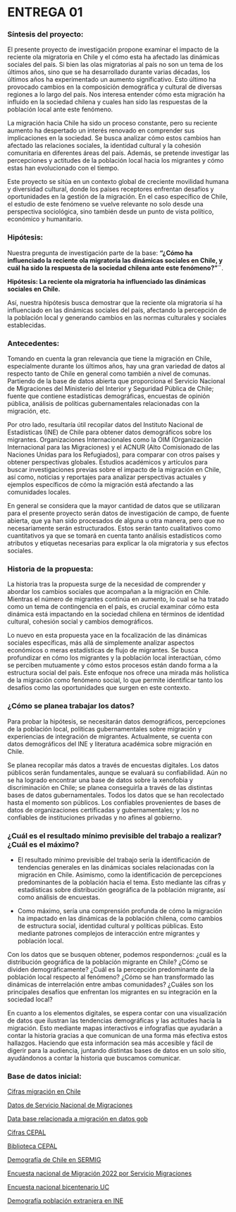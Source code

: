 # ENTREGA 01 


### Síntesis del proyecto: 


El presente proyecto de investigación propone examinar el impacto de la reciente ola migratoria en Chile y el cómo esta ha afectado las dinámicas sociales del país. Si bien las olas migratorias al país no son un tema de los últimos años, sino que se ha desarrollado durante varias décadas, los últimos años ha experimentado un aumento significativo. Esto último ha provocado cambios en la composición demográfica y cultural de diversas regiones a lo largo del país. Nos interesa entender cómo esta migración ha influido en la sociedad chilena y cuales han sido las respuestas de la población local ante este fenómeno. 

La migración hacia Chile ha sido un proceso constante, pero su reciente aumento ha despertado un interés renovado en comprender sus implicaciones en la sociedad. Se busca analizar cómo estos cambios han afectado las relaciones sociales, la identidad cultural y la cohesión comunitaria en diferentes áreas del país. Además, se pretende investigar las percepciones y actitudes de la población local hacia los migrantes y cómo estas han evolucionado con el tiempo.

Este proyecto se sitúa en un contexto global de creciente movilidad humana y diversidad cultural, donde los países receptores enfrentan desafíos y oportunidades en la gestión de la migración. En el caso específico de Chile, el estudio de este fenómeno se vuelve relevante no solo desde una perspectiva sociológica, sino también desde un punto de vista político, económico y humanitario.


### Hipótesis:

Nuestra pregunta de investigación parte de la base: **“¿Cómo ha influenciado la reciente ola migratoria las dinámicas sociales en Chile, y cuál ha sido la respuesta de la sociedad chilena ante este fenómeno?”¨**.

**Hipótesis: La reciente ola migratoria ha influenciado las dinámicas sociales en Chile.**

Así, nuestra hipótesis busca demostrar que la reciente ola migratoria sí ha influenciado en las dinámicas sociales del país, afectando la percepción de la población local y generando cambios en las normas culturales y sociales establecidas. 
 

### Antecedentes:

 Tomando en cuenta la gran relevancia que tiene la migración en Chile, especialmente durante los últimos años, hay una gran variedad de datos al respecto tanto de Chile en general como también a nivel de comunas. Partiendo de la base de datos abierta que proporciona el Servicio Nacional de Migraciones del Ministerio del Interior y Seguridad Pública de Chile; fuente que contiene estadísticas demográficas, encuestas de opinión pública, análisis de políticas gubernamentales relacionadas con la migración, etc. 
 
 Por otro lado, resultaría útil recopilar datos del Instituto Nacional de Estadísticas (INE) de Chile para obtener datos demográficos sobre los migrantes. Organizaciones Internacionales como la OIM (Organización Internacional para las Migraciones) y el ACNUR (Alto Comisionado de las Naciones Unidas para los Refugiados), para comparar con otros países y obtener perspectivas globales. Estudios académicos y artículos para buscar investigaciones previas sobre el impacto de la migración en Chile, así como, noticias y reportajes para analizar perspectivas actuales y ejemplos específicos de cómo la migración está afectando a las comunidades locales.

En general se considera que la mayor cantidad de datos que se utilizaran para el presente proyecto serán datos de investigación de campo, de fuente abierta, que ya han sido procesados de alguna u otra manera, pero que no necesariamente serán estructurados. Estos serán tanto cualitativos como cuantitativos ya que se tomará en cuenta tanto análisis estadísticos como atributos y etiquetas necesarias para explicar la ola migratoria y sus efectos sociales. 


### Historia de la propuesta: 
 La historia tras la propuesta surge de la necesidad de comprender y abordar los cambios sociales que acompañan a la migración en Chile. Mientras el número de migrantes continúa en aumento, lo cual se ha tratado como un tema de contingencia en el país, es crucial examinar cómo esta dinámica está impactando en la sociedad chilena en términos de identidad cultural, cohesión social y cambios demográficos.

Lo nuevo en esta propuesta yace en la focalización de las dinámicas sociales específicas, más allá de simplemente analizar aspectos económicos o meras estadísticas de flujo de migrantes. Se busca profundizar en cómo los migrantes y la población local interactúan, cómo se perciben mutuamente y cómo estos procesos están dando forma a la estructura social del país. Este enfoque nos ofrece una mirada más holística de la migración como fenómeno social, lo que permite identificar tanto los desafíos como las oportunidades que surgen en este contexto. 

### ¿Cómo se planea trabajar los datos?

Para probar la hipótesis, se necesitarán datos demográficos, percepciones de la población local, políticas gubernamentales sobre migración y experiencias de integración de migrantes. Actualmente, se cuenta con datos demográficos del INE y literatura académica sobre migración en Chile. 

Se planea recopilar más datos a través de encuestas digitales. Los datos públicos serán fundamentales, aunque se evaluará su confiabilidad. Aún no se ha logrado encontrar una base de datos sobre la xenofobia y discriminación en Chile; se planea conseguirla a través de las distintas bases de datos gubernamentales. Todos los datos que se han recolectado hasta el momento son públicos. Los confiables provenientes de bases de datos de organizaciones certificadas y gubernamentales; y los no confiables de instituciones privadas y no afines al gobierno. 


### ¿Cuál es el resultado mínimo previsible del trabajo a realizar? ¿Cuál es el máximo?
 
- El resultado mínimo previsible del trabajo sería la identificación de tendencias generales en las dinámicas sociales relacionadas con la migración en Chile. Asimismo, como la identificación de percepciones predominantes de la población hacia el tema. Esto mediante las cifras y estadísticas sobre distribución geográfica de la población migrante, así como análisis de encuestas. 

- Como máximo, sería una comprensión profunda de cómo la migración ha impactado en las dinámicas de la población chilena, como cambios de estructura social, identidad cultural y políticas públicas. Esto mediante patrones complejos de interacción entre migrantes y población local. 

Con los datos que se busquen obtener, podemos respondernos: ¿cuál es la distribución geográfica de la población migrante en Chile? ¿Cómo se dividen demográficamente? ¿Cuál es la percepción predominante de la población local respecto al fenómeno? ¿Cómo se han transformado las dinámicas de interrelación entre ambas comunidades? ¿Cuáles son los principales desafíos que enfrentan los migrantes en su integración en la sociedad local? 

En cuanto a los elementos digitales, se espera contar con una visualización de datos que ilustran las tendencias demográficas y las actitudes hacia la migración. Esto mediante mapas interactivos e infografías que ayudarán a contar la historia gracias a que comunican de una forma más efectiva estos hallazgos. Haciendo que esta información sea más accesible y fácil de digerir para la audiencia, juntando distintas bases de datos en un solo sitio, ayudándonos a contar la historia que buscamos comunicar. 

### Base de datos inicial:

[Cifras migración en Chile](https://www.migracionenchile.cl/cifras/)

[Datos de Servicio Nacional de Migraciones](https://serviciomigraciones.cl)

[Data base relacionada a migración en datos gob](https://datos.gob.cl/dataset?q=extranjeros&sort=score+desc%2C+metadata_modified+desc)

[Cifras CEPAL](https://estadisticas.cepal.org/cepalstat/web_cepalstat/Basesdatos.asp)

[Biblioteca CEPAL](https://biblioguias.cepal.org/az.php?t=6528)

[Demografía de Chile en SERMIG](https://serviciomigraciones.cl/estudios-migratorios/analisis-sermig/)

[Encuesta nacional de Migración 2022 por Servicio Migraciones](https://serviciomigraciones.cl/wp-content/uploads/2023/06/Resultados-Encuesta-Migrantes-2022.pdf)

[Encuesta nacional bicentenario UC](https://encuestabicentenario.uc.cl/resultados/)

[Demografía población extranjera en INE](https://www.ine.gob.cl/estadisticas/sociales/demografia-y-vitales/demografia-y-migracion/2022/10/12/población-extranjera-residente-en-chile-llegó-a-1.482.390-personas-en-2021-un-1-5-más-que-en-2020)